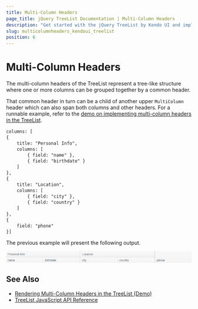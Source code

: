 ```yaml
---
title: Multi-Column Headers
page_title: jQuery TreeList Documentation | Multi-Column Headers
description: "Get started with the jQuery TreeList by Kendo UI and implement multi-column headers in the widget."
slug: multicolumnheaders_kendoui_treelist
position: 6
---
```


# Multi-Column Headers

The multi-column headers of the TreeList represent a tree-like structure where one or more columns can be grouped together by a common header.

That common header in turn can be a child of another upper `MultiColumn` header which can also span both columns and other headers. For a runnable example, refer to the [demo on implementing multi-column headers in the TreeList](https://demos.telerik.com/kendo-ui/treelist/multicolumnheaders).

    columns: [
    {
        title: "Personal Info",
        columns: [
            { field: "name" },
            { field: "birthdate" }
        ]
    },
    {
        title: "Location",
        columns: [
            { field: "city" },
            { field: "country" }
        ]
    },
    {
        field: "phone"
    }]

The previous example will present the following output.

<img src="multicolumn-headers.png">

## See Also

* [Rendering Multi-Column Headers in the TreeList (Demo)](https://demos.telerik.com/kendo-ui/treelist/multicolumnheaders)
* [TreeList JavaScript API Reference](/api/javascript/ui/treelist)
